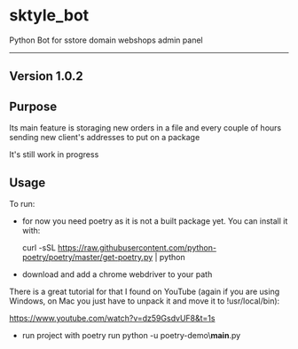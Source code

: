 # sktyle_bot
Python Bot for sstore domain webshops admin panel

---
**Version 1.0.2**
---

## Purpose

Its main feature is storaging new orders in a file and every couple of hours sending new client's addresses to put on a package

It's still work in progress

## Usage

To run: 

 - for now you need poetry as it is not a built package yet. You can install it with:

    curl -sSL https://raw.githubusercontent.com/python-poetry/poetry/master/get-poetry.py | python

 - download and add a chrome webdriver to your path

There is a great tutorial for that I found on YouTube (again if you are using Windows, on Mac you just have to unpack it and move it to !usr/local/bin):

https://www.youtube.com/watch?v=dz59GsdvUF8&t=1s

 - run project with poetry run python -u poetry-demo\\__main__.py

